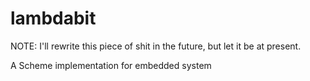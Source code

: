 lambdabit
=========

NOTE: I'll rewrite this piece of shit in the future, but let it be at present.

A Scheme implementation for embedded system
